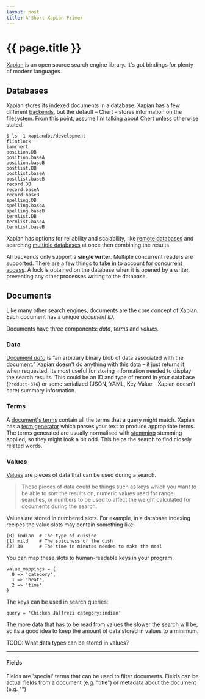 ```yaml
---
layout: post
title: A Short Xapian Primer
---
```


# {{ page.title }}

[Xapian](http://xapian.org) is an open source search engine library. It's got bindings for plenty of modern languages.

## Databases

Xapian stores its indexed documents in a database. Xapian has a few different [backends](http://getting-started-with-xapian.readthedocs.org/en/latest/concepts/indexing/databases.html#backends), but the default – Chert – stores information on the filesystem. From this point, assume I'm talking about Chert unless otherwise stated.

    $ ls -1 xapiandbs/development
    flintlock
    iamchert
    position.DB
    position.baseA
    position.baseB
    postlist.DB
    postlist.baseA
    postlist.baseB
    record.DB
    record.baseA
    record.baseB
    spelling.DB
    spelling.baseA
    spelling.baseB
    termlist.DB
    termlist.baseA
    termlist.baseB

Xapian has options for reliability and scalability, like [remote databases](http://getting-started-with-xapian.readthedocs.org/en/latest/concepts/indexing/databases.html#remote-databases-and-replication) and searching [multiple databases](http://getting-started-with-xapian.readthedocs.org/en/latest/concepts/indexing/databases.html#stub-database-files) at once then combining the results.

All backends only support a **single writer**. Multiple concurrent readers are supported. There are a few things to take in to account for [concurrent access](http://getting-started-with-xapian.readthedocs.org/en/latest/concepts/indexing/databases.html#concurrent-access). A lock is obtained on the database when it is opened by a writer, preventing any other processes writing to the database.

## Documents

Like many other search engines, documents are the core concept of Xapian. Each document has a unique _document ID_.

Documents have three components: _data_, _terms_ and _values_.

### Data

[Document _data_](http://getting-started-with-xapian.readthedocs.org/en/latest/concepts/indexing/documents.html#document-data) is <q>an arbitrary binary blob of data associated with the document.</q> Xapian doesn't do anything with this data – it just returns it when requested. Its most useful for storing information needed to display the search results. This could be an ID and type of record in your database (`Product-376`) or some serialized (JSON, YAML, Key-Value – Xapian doesn't care) summary information.

### Terms

A [document's terms](http://getting-started-with-xapian.readthedocs.org/en/latest/concepts/indexing/terms.html#terms) contain all the terms that a query might match. Xapian has a [term generator](http://getting-started-with-xapian.readthedocs.org/en/latest/concepts/indexing/termgenerator.html) which parses your text to produce appropriate terms. The terms generated are usually normalised with [stemming](http://getting-started-with-xapian.readthedocs.org/en/latest/concepts/indexing/terms.html#stemmers) stemming applied, so they might look a bit odd. This helps the search to find closely related words.

### Values

[Values](http://getting-started-with-xapian.readthedocs.org/en/latest/concepts/indexing/values.html) are pieces of data that can be used during a search.

> These pieces of data could be things such as keys which you want to be able to sort the results on, numeric values used for range searches, or numbers to be used to affect the weight calculated for documents during the search.

Values are stored in numbered slots. For example, in a database indexing recipes the value slots may contain something like:

    [0] indian  # The type of cuisine
    [1] mild    # The spiciness of the dish
    [2] 30      # The time in minutes needed to make the meal

You can map these slots to human-readable keys in your program.

    value_mappings = {
      0 => 'category',
      1 => 'heat',
      2 => 'time'
    }

The keys can be used in search queries:

    query = 'Chicken Jalfrezi category:indian'

The more data that has to be read from values the slower the search will be, so its a good idea to keep the amount of data stored in values to a minimum.

TODO: What data types can be stored in values?

---

#### Fields

Fields are 'special' terms that can be used to filter documents. Fields can be actual fields from a document (e.g. "title") or metadata about the document (e.g. "")







